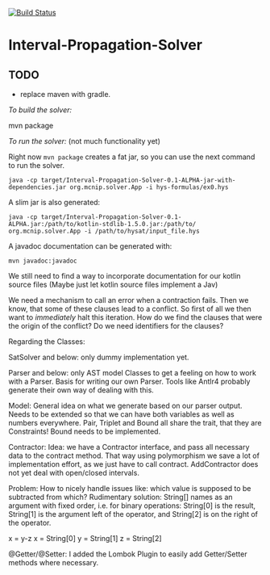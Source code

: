 [![Build Status](https://www.travis-ci.com/marcmachtdenanfang/Interval-Propagation-Solver.svg?branch=main)](https://www.travis-ci.com/marcmachtdenanfang/Interval-Propagation-Solver)

# Interval-Propagation-Solver

## TODO
 - replace maven with gradle.

*To build the solver:*

mvn package

*To run the solver:* (not much functionality yet)

Right now `mvn package` creates a fat jar, so you can use the next command to run the solver.

    java -cp target/Interval-Propagation-Solver-0.1-ALPHA-jar-with-dependencies.jar org.mcnip.solver.App -i hys-formulas/ex0.hys


A slim jar is also generated:

    java -cp target/Interval-Propagation-Solver-0.1-ALPHA.jar:/path/to/kotlin-stdlib-1.5.0.jar:/path/to/ org.mcnip.solver.App -i /path/to/hysat/input_file.hys

A javadoc documentation can be generated with:
    
    mvn javadoc:javadoc
We still need to find a way to incorporate documentation for our kotlin source files (Maybe just let kotlin source files implement a Jav)

We need a mechanism to call an error when a contraction fails.
Then we know, that some of these clauses lead to a conflict.
So first of all we then want to *immediately* halt this iteration.
How do we find the clauses that were the origin of the conflict?
Do we need identifiers for the clauses?


Regarding the Classes:

SatSolver and below: 
only dummy implementation yet.

Parser and below: 
only AST model Classes to get a feeling on how to work with a Parser.
Basis for writing our own Parser.
Tools like Antlr4 probably generate their own way of dealing with this.

Model:
General idea on what we generate based on our parser output.
Needs to be extended so that we can have both variables as well as numbers everywhere.
Pair, Triplet and Bound all share the trait, that they are Constraints!
Bound needs to be implemented.

Contractor:
Idea: 
we have a Contractor interface, and pass all necessary data to the contract method.
That way using polymorphism we save a lot of implementation effort, as we just have to call contract.
AddContractor does not yet deal with open/closed intervals.

Problem:
How to nicely handle issues like: which value is supposed to be subtracted from which?
Rudimentary solution:
String[] names as an argument with fixed order,
i.e. for binary operations: String[0] is the result, String[1] is the argument left of the operator, and String[2] is on the right of the operator.

x = y-z
x = String[0]
y = String[1]
z = String[2]



@Getter/@Setter:
I added the Lombok Plugin to easily add Getter/Setter methods where necessary.